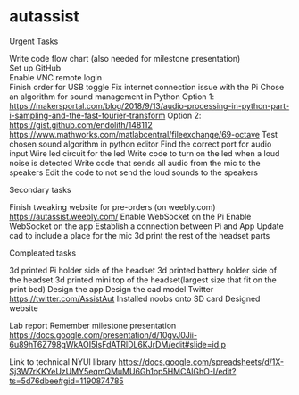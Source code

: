 # autassist

Urgent Tasks  
  
  Write code flow chart (also needed for milestone presentation)  
  Set up GitHub   
  Enable VNC remote login  
  Finish order for USB toggle
  Fix internet connection issue with the Pi 
  Chose an algorithm for sound management in Python
    Option 1: https://makersportal.com/blog/2018/9/13/audio-processing-in-python-part-i-sampling-and-the-fast-fourier-transform 
    Option 2: https://gist.github.com/endolith/148112 https://www.mathworks.com/matlabcentral/fileexchange/69-octave 
  Test chosen sound algorithm in python editor
  Find the correct port for audio input
  Wire led circuit for the led 
  Write code to turn on the led when a loud noise is detected
  Write code that sends all audio from the mic to the speakers
  Edit the code to not send the loud sounds to the speakers


Secondary tasks

  Finish tweaking website for pre-orders (on weebly.com) https://autassist.weebly.com/
  Enable WebSocket on the Pi
  Enable WebSocket on the app
  Establish a connection between Pi and App
  Update cad to include a place for the mic 
  3d print the rest of the headset parts

Compleated tasks

   3d printed Pi holder side of the headset
  3d printed battery holder side of the headset
  3d printed mini top of the headset(largest size that fit on the print bed)
  Design the app
  Design the cad model
  Twitter https://twitter.com/AssistAut
  Installed noobs onto SD card
  Designed website 

Lab report 
Remember milestone presentation https://docs.google.com/presentation/d/10gvJ0Jii-6u89hT6Z798gWkAOI5IsFdATRlDL6KJrDM/edit#slide=id.p

Link to technical NYUl library https://docs.google.com/spreadsheets/d/1X-Sj3W7rKKYeUzUMY5eqmQMuMU6Gh1op5HMCAlGhO-I/edit?ts=5d76dbee#gid=1190874785
